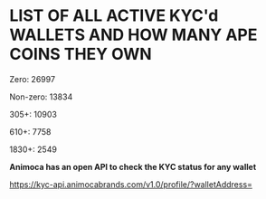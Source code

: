 # LIST OF ALL ACTIVE KYC'd WALLETS AND HOW MANY APE COINS THEY OWN

Zero: 26997

Non-zero: 13834

305+: 10903

610+: 7758

1830+: 2549

**Animoca has an open API to check the KYC status for any wallet**

https://kyc-api.animocabrands.com/v1.0/profile/?walletAddress=